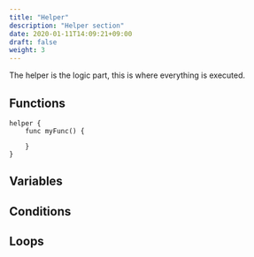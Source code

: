 ```yaml
---
title: "Helper"
description: "Helper section"
date: 2020-01-11T14:09:21+09:00
draft: false
weight: 3
---
```


The helper is the logic part, this is where everything is executed.

## Functions

```tlang
helper {
    func myFunc() {
        
    }
}
```

## Variables

## Conditions

## Loops